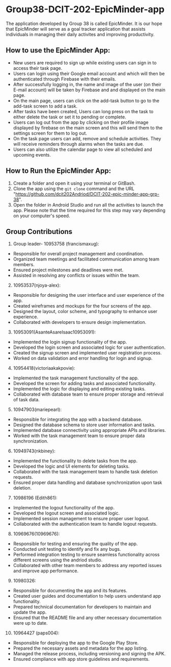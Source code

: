 # Group38-DCIT-202-EpicMinder-app
The application developed by Group 38 is called EpicMinder. It is our hope that EpicMinder will serve as a goal tracker application that assists individuals in managing their daily activites and improving productivity.

## How to use the EpicMinder App:
- New users are required to sign up while existing users can sign in to access their task page.
- Users can login using their Google email account and which will then be authenticated through Firebase with their emails.
- After successfully logging in, the name and image of the user (on their E-mail account) will be taken by Firebase and and displayed on the main page.
- On the main page, users can click on the add-task button to go to the add-task screen to add a task.
- After tasks have been created, Users can long press on the task to either delete the task or set it to pending or complete.
- Users can log out from the app by clicking on their profile image displayed by firebase on the main screen and this will send them to the settings screen for them to log out.
- On the task page users can add, remove and schedule activities. They will receive reminders through alarms when the tasks are due.
- Users can also utilize the calendar page to view all scheduled and upcoming events.


## How to Run the EpicMinder App:
1. Create a folder and open it using your terminal or GitBash.
2. Clone the app using the `git clone` command and the URL "https://github.com/dcit202Andriod/DCIT-202-epic-minder-app-grp-38".
3. Open the folder in Android Studio and run all the activities to launch the app. Please note that the time required for this step may vary depending on your computer's speed.
  


## Group Contributions
1. Group leader- 10953758 (francismaxug):
- Responsible for overall project management and coordination.
- Organized team meetings and facilitated communication among team members.
- Ensured project milestones and deadlines were met.
- Assisted in resolving any conflicts or issues within the team.

2. 10953537(njoya-alex):
- Responsible for designing the user interface and user experience of the app.
- Created wireframes and mockups for the four screens of the app.
- Designed the layout, color scheme, and typography to enhance user experience.
- Collaborated with developers to ensure design implementation.

3. 10953091(AsanteAsareIsaac10953091):
- Implemented the login signup functionality of the app.
- Developed the login screen and associated logic for user authentication.
- Created the signup screen and implemented user registration process.
- Worked on data validation and error handling for login and signup.

4. 10954418(victoriaakakpovie):
- Implemented the task management functionality of the app.
- Developed the screen for adding tasks and associated functionality.
- Implemented the logic for displaying and editing existing tasks.
- Collaborated with database team to ensure proper storage and retrieval of task data.

5. 10947903(mariepearl):
- Responsible for integrating the app with a backend database.
- Designed the database schema to store user information and tasks.
- Implemented database connectivity using appropriate APIs and libraries.
- Worked with the task management team to ensure proper data synchronization.

6. 10949743(nkbiney):
- Implemented the functionality to delete tasks from the app.
- Developed the logic and UI elements for deleting tasks.
- Collaborated with the task management team to handle task deletion requests.
- Ensured proper data handling and database synchronization upon task deletion.

7. 10986196 (Edith861):
- Implemented the logout functionality of the app.
- Developed the logout screen and associated logic.
- Implemented session management to ensure proper user logout.
- Collaborated with the authentication team to handle logout requests.

8. 10969676(10969676):
- Responsible for testing and ensuring the quality of the app.
- Conducted unit testing to identify and fix any bugs.
- Performed integration testing to ensure seamless functionality across different screens using the andriod studio.
- Collaborated with other team members to address any reported issues and improve app performance.

9. 10980326:
- Responsible for documenting the app and its features.
- Created user guides and documentation to help users understand app functionality.
- Prepared technical documentation for developers to maintain and update the app.
- Ensured that the README file and any other necessary documentation were up to date.

10. 10964427 (paps004):
- Responsible for deploying the app to the Google Play Store.
- Prepared the necessary assets and metadata for the app listing.
- Managed the release process, including versioning and signing the APK.
- Ensured compliance with app store guidelines and requirements.


